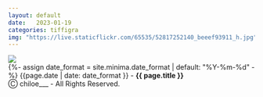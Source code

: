```yaml
---
layout: default
date:   2023-01-19
categories: tiffigra
img: "https://live.staticflickr.com/65535/52817252140_beeef93911_h.jpg"
---
```


<picture>
    <source srcset="{{page.img}}" media="(min-width: 800px)">
    <img src="{{page.img}}" />
</picture>

<br>
{%- assign date_format = site.minima.date_format | default: "%Y-%m-%d" -%} 
<span class="post-meta">{{page.date | date: date_format }} - </span><a style="font-weight: 700;">{{ page.title }}</a><br>
<span class="post-meta">Ⓒ chiloe___ - All Rights Reserved.</span>